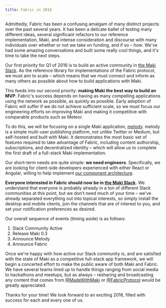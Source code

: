 ```yaml
---
title: Fabric in 2016
---
```

Admittedly, Fabric has been a confusing amalgam of many distinct projects over
the past several years.  It has been a delicate ballet of testing many different
ideas, several significant refactors to our reference implementation, Maki, and
intense consideration and discourse with many individuals over whether or not we
take on funding, and if so – _how_.  We've had some amazing conversations and
built some really cool things, and it's time to take the next steps.

Our first priority for Q1 of 2016 is to build an active community in [the Maki
Slack][maki-slack].  As the reference library for implementations of the Fabric
protocol, we must aim to scale – which means that we must connect and inform as
many others as possible about how to build applications with Maki.

This feeds into our second priority: **making Maki the best way to build an
MVP**.  Fabric's success depends on having as many compelling applications using
the network as possible, as quickly as possible.  Early adoption of Fabric will
suffer if we do not achieve sufficient scale, so we must focus our engineering
efforts on improving Maki and making it competitive with comparable products
such as Meteor.

To do this, we will be focusing on a single Maki application, [melody][melody].
melody is a simple multi-user publishing platform, not unlike Twitter or Medium,
but self-hosted and built with Maki.  It demonstrates the most basic set of
features required to take advantage of Fabric, including content authorship,
subscriptions, and decentralized identity – which will allow us to complete the
first draft of a full-stack Maki implementation.

Our short-term needs are quite simple: **we need engineers**.  Specifically, we
are looking for client-side developers experienced with either React or Angular,
willing to help implement [our component architecture][components].

**Everyone interested in Fabric should now be in [the Maki Slack][maki-slack].**
We understand that everyone is probably already in a ton of different Slack
communities at this point, but we don't need much of your time – we've already
separated everything out into topical interests, so simply install the desktop
and mobile clients, join the channels that are of interest to you, and set your
notification preferences as desired.

Our overall sequence of events (timing aside) is as follows:

1. Slack Community Active
2. Release Maki 0.3
3. Announce Melody
4. Announce Fabric

Once we're happy with how active our Slack community is, and are satisfied with
the state of Maki as a competitive full-stack app framework, we will begin a
concerted effort to make the public aware of both Maki and Fabric.  We have
several teams lined up to handle things ranging from social media to hackathons
and meetups, but as always – resharing and broadcasting any content that comes
from [@MadeWithMaki][maki-twitter] or [@FabricProtocol][fabric-twitter] would be
greatly appreciated.

Thanks for your time!  We look forward to an exciting 2016, filled with success
for each and every one of us.

[maki-slack]: https://chat.maki.io
[melody]: https://github.com/martindale/melody
[components]: https://maki.io/docs/components
[maki-twitter]: https://twitter.com/MadeWithMaki
[fabric-twitter]: https://twitter.com/FabricProtocol
